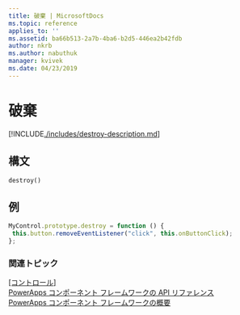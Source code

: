 ```yaml
---
title: 破棄 | MicrosoftDocs
ms.topic: reference
applies_to: ''
ms.assetid: ba66b513-2a7b-4ba6-b2d5-446ea2b42fdb
author: nkrb
ms.author: nabuthuk
manager: kvivek
ms.date: 04/23/2019
---
```

# <a name="destroy"></a>破棄

[!INCLUDE[./includes/destroy-description.md](./includes/destroy-description.md)]

## <a name="syntax"></a>構文

`destroy()`

## <a name="example"></a>例

```javascript
MyControl.prototype.destroy = function () {
 this.button.removeEventListener("click", this.onButtonClick);
};
```

### <a name="related-topics"></a>関連トピック

[[コントロール]](../control.md)<br/>
[PowerApps コンポーネント フレームワークの API リファレンス](../../reference/index.md)<br/>
[PowerApps コンポーネント フレームワークの概要](../../overview.md)